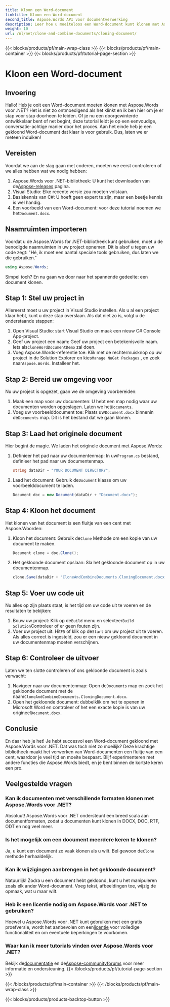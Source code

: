 ```yaml
---
title: Kloon een Word-document
linktitle: Kloon een Word-document
second_title: Aspose.Words API voor documentverwerking
description: Leer hoe u moeiteloos een Word-document kunt klonen met Aspose.Words voor .NET met onze stapsgewijze handleiding. Perfect voor zowel beginners als ervaren ontwikkelaars.
weight: 10
url: /nl/net/clone-and-combine-documents/cloning-document/
---
```


{{< blocks/products/pf/main-wrap-class >}}
{{< blocks/products/pf/main-container >}}
{{< blocks/products/pf/tutorial-page-section >}}

# Kloon een Word-document

## Invoering

Hallo! Heb je ooit een Word-document moeten klonen met Aspose.Words voor .NET? Het is niet zo ontmoedigend als het klinkt en ik ben hier om je er stap voor stap doorheen te leiden. Of je nu een doorgewinterde ontwikkelaar bent of net begint, deze tutorial leidt je op een eenvoudige, conversatie-achtige manier door het proces. Aan het einde heb je een gekloond Word-document dat klaar is voor gebruik. Dus, laten we er meteen induiken!

## Vereisten

Voordat we aan de slag gaan met coderen, moeten we eerst controleren of we alles hebben wat we nodig hebben:

1.  Aspose.Words voor .NET-bibliotheek: U kunt het downloaden van de[Aspose-releases](https://releases.aspose.com/words/net/) pagina.
2. Visual Studio: Elke recente versie zou moeten volstaan.
3. Basiskennis van C#: U hoeft geen expert te zijn, maar een beetje kennis is wel handig.
4.  Een voorbeeld van een Word-document: voor deze tutorial noemen we het`Document.docx`.

## Naamruimten importeren

Voordat u de Aspose.Words for .NET-bibliotheek kunt gebruiken, moet u de benodigde naamruimten in uw project opnemen. Dit is alsof u tegen uw code zegt: "Hé, ik moet een aantal speciale tools gebruiken, dus laten we die gebruiken."

```csharp
using Aspose.Words;
```

Simpel toch? En nu gaan we door naar het spannende gedeelte: een document klonen.

## Stap 1: Stel uw project in

Allereerst moet u uw project in Visual Studio instellen. Als u al een project klaar hebt, kunt u deze stap overslaan. Als dat niet zo is, volgt u de onderstaande stappen:

1. Open Visual Studio: start Visual Studio en maak een nieuw C# Console App-project.
2.  Geef uw project een naam: Geef uw project een betekenisvolle naam. Iets als`CloneWordDocumentDemo` zal doen.
3.  Voeg Aspose.Words-referentie toe: Klik met de rechtermuisknop op uw project in de Solution Explorer en kies`Manage NuGet Packages` , en zoek naar`Aspose.Words`. Installeer het.

## Stap 2: Bereid uw omgeving voor

Nu uw project is opgezet, gaan we de omgeving voorbereiden:

1.  Maak een map voor uw documenten: U hebt een map nodig waar uw documenten worden opgeslagen. Laten we het`Documents`.
2.  Voeg uw voorbeelddocument toe: Plaats uw`Document.docx` binnenin de`Documents` map. Dit is het bestand dat we gaan klonen.

## Stap 3: Laad het originele document

Hier begint de magie. We laden het originele document met Aspose.Words:

1.  Definieer het pad naar uw documentenmap: In uw`Program.cs` bestand, definieer het pad naar uw documentenmap.
   
    ```csharp
    string dataDir = "YOUR DOCUMENT DIRECTORY";
    ```

2.  Laad het document: Gebruik de`Document` klasse om uw voorbeelddocument te laden.

    ```csharp
    Document doc = new Document(dataDir + "Document.docx");
    ```

## Stap 4: Kloon het document

Het klonen van het document is een fluitje van een cent met Aspose.Woorden:

1.  Kloon het document: Gebruik de`Clone` Methode om een kopie van uw document te maken.

    ```csharp
    Document clone = doc.Clone();
    ```

2. Het gekloonde document opslaan: Sla het gekloonde document op in uw documentenmap.

    ```csharp
    clone.Save(dataDir + "CloneAndCombineDocuments.CloningDocument.docx");
    ```

## Stap 5: Voer uw code uit

Nu alles op zijn plaats staat, is het tijd om uw code uit te voeren en de resultaten te bekijken:

1. Bouw uw project: Klik op de`Build` menu en selecteer`Build Solution`Controleer of er geen fouten zijn.
2.  Voer uw project uit: Hit`F5` of klik op de`Start` om uw project uit te voeren. Als alles correct is ingesteld, zou er een nieuw gekloond document in uw documentenmap moeten verschijnen.

## Stap 6: Controleer de uitvoer

Laten we ten slotte controleren of ons gekloonde document is zoals verwacht:

1.  Navigeer naar uw documentenmap: Open de`Documents` map en zoek het gekloonde document met de naam`CloneAndCombineDocuments.CloningDocument.docx`.
2.  Open het gekloonde document: dubbelklik om het te openen in Microsoft Word en controleer of het een exacte kopie is van uw origineel`Document.docx`.

## Conclusie

En daar heb je het! Je hebt succesvol een Word-document gekloond met Aspose.Words voor .NET. Dat was toch niet zo moeilijk? Deze krachtige bibliotheek maakt het verwerken van Word-documenten een fluitje van een cent, waardoor je veel tijd en moeite bespaart. Blijf experimenteren met andere functies die Aspose.Words biedt, en je bent binnen de kortste keren een pro.

## Veelgestelde vragen

### Kan ik documenten met verschillende formaten klonen met Aspose.Words voor .NET?

Absoluut! Aspose.Words voor .NET ondersteunt een breed scala aan documentformaten, zodat u documenten kunt klonen in DOCX, DOC, RTF, ODT en nog veel meer.

### Is het mogelijk om een document meerdere keren te klonen?

 Ja, u kunt een document zo vaak klonen als u wilt. Bel gewoon de`Clone` methode herhaaldelijk.

### Kan ik wijzigingen aanbrengen in het gekloonde document?

Natuurlijk! Zodra u een document hebt gekloond, kunt u het manipuleren zoals elk ander Word-document. Voeg tekst, afbeeldingen toe, wijzig de opmaak, wat u maar wilt.

### Heb ik een licentie nodig om Aspose.Words voor .NET te gebruiken?

 Hoewel u Aspose.Words voor .NET kunt gebruiken met een gratis proefversie, wordt het aanbevolen om een[licentie](https://purchase.aspose.com/buy) voor volledige functionaliteit en om eventuele beperkingen te voorkomen.

### Waar kan ik meer tutorials vinden over Aspose.Words voor .NET?

 Bekijk de[documentatie](https://reference.aspose.com/words/net/) en de[Aspose-communityforums](https://forum.aspose.com/c/words/8) voor meer informatie en ondersteuning.
{{< /blocks/products/pf/tutorial-page-section >}}

{{< /blocks/products/pf/main-container >}}
{{< /blocks/products/pf/main-wrap-class >}}

{{< blocks/products/products-backtop-button >}}
